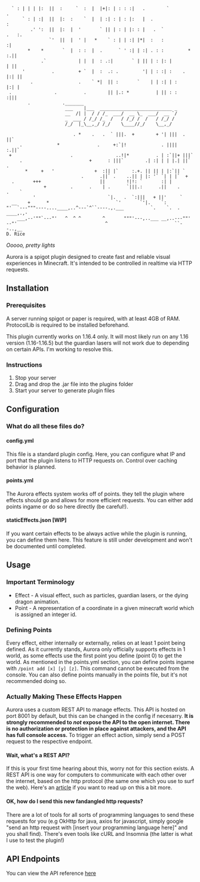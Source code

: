 ```
  ` : | | | |:  ||  :     `  :  |  |+|: | : : :|   .        `              .
      ` : | :|  ||  |:  :    `  |  | :| : | : |:   |  .                    :
         .' ':  ||  |:  |  '       ` || | : | |: : |   .  `           .   :.
                `'  ||  |  ' |   *    ` : | | :| |*|  :   :               :|
        *    *       `  |  : :  |  .      ` ' :| | :| . : :         *   :.||
             .`            | |  |  : .:|       ` | || | : |: |          | ||
      '          .         + `  |  :  .: .         '| | : :| :    .   |:| ||
         .                 .    ` *|  || :       `    | | :| | :      |:| |
 .                .          .        || |.: *          | || : :     :|||
        .            ._______                                   
                      ___    |___  ___________________________ _
                      __  /| |  / / /_  ___/  __ \_  ___/  __ `/
                      _  ___ / /_/ /_  /   / /_/ /  /   / /_/ / 
                      /_/  |_\__,_/ /_/    \____//_/    \__,_/  
                                                                
                         . *    .   .  ` |||.  +        + '| |||  .  ||`
     .             *              .     +:`|!             . ||||  :.||`
 +                      .                ..!|*          . | :`||+ |||`
     .                         +      : |||`        .| :| | | |.| ||`     .
       *     +   '               +  :|| |`     :.+. || || | |:`|| `
                            .      .||` .    ..|| | |: '` `| | |`  +
  .       +++                      ||        !|!: `       :| |
              +         .      .    | .      `|||.:      .||    .      .    `
          '                           `|.   .  `:|||   + ||'     `
  __    +      *                         `'       `'|.    `:
"'  `---"""----....____,..^---`^``----.,.___          `.    `.  .    ____,.,-
    ___,--'""`---"'   ^  ^ ^        ^       """'---,..___ __,..---""'
--"'                                 ^                         ``--..,__
D. Rice                                          
```

_Ooooo, pretty lights_

Aurora is a spigot plugin designed to create fast and reliable visual experiences in Minecraft. It's intended to be
controlled in realtime via HTTP requests.

## Installation

### Prerequisites

A server running spigot or paper is required, with at least 4GB of RAM. ProtocolLib is required to be installed
beforehand.

This plugin currently works on 1.16.4 only. It will most likely run on any 1.16 version (1.16-1.16.5) but the guardian
lasers will not work due to depending on certain APIs. I'm working to resolve this.

### Instructions

1. Stop your server
2. Drag and drop the .jar file into the plugins folder
3. Start your server to generate plugin files

## Configuration

### What do all these files do?

#### config.yml

This file is a standard plugin config. Here, you can configure what IP and port that the plugin listens to HTTP requests
on. Control over caching behavior is planned.

#### points.yml

The Aurora effects system works off of points. they tell the plugin where effects should go and allows for more
efficient requests. You can either add points ingame or do so here directly (be careful!).

#### staticEffects.json [WIP]

If you want certain effects to be always active while the plugin is running, you can define them here. This feature is
still under development and won't be documented until completed.

## Usage

### Important Terminology

- Effect - A visual effect, such as particles, guardian lasers, or the dying dragon animation.
- Point - A representation of a coordinate in a given minecraft world which is assigned an integer id.

### Defining Points

Every effect, either internally or externally, relies on at least 1 point being defined. As it currently stands, Aurora
only officially supports effects in 1 world, as some effects use the first point you define (point 0) to get the world.
As mentioned in the points.yml section, you can define points ingame with `/point add [x] [y] [z]`. This command cannot
be executed from the console. You can also define points manually in the points file, but it's not recommended doing so.

### Actually Making These Effects Happen

Aurora uses a custom REST API to manage effects. This API is hosted on port 8001 by default, but this can be changed in
the config if necesarry. **It is strongly recommended to *not* expose the API to the open internet. There is no
authorization or protection in place against attackers, and the API has full console access.** To trigger an effect
action, simply send a POST request to the respective endpoint.

#### Wait, what's a REST API?

If this is your first time hearing about this, worry not for this section exists. A REST API is one way for computers to communicate with each other over the internet, based on the http protocol (the same one which you use to surf the web). Here's an [article](https://pusher.com/tutorials/understanding-rest-api#rest) if you want to read up on this a bit more.

#### OK, how do I send this new fandangled http requests?

There are a lot of tools for all sorts of programming languages to send these requests for you (e.g OkHttp for java, axios for javascript, simply google "send an http request with [insert your programming language here]" and you shall find). There's even tools like cURL and Insomnia (the latter is what I use to test the plugin!)

## API Endpoints

You can view the API reference [here](https://github.com/murl-digital/aurora/wiki/API-Reference)
